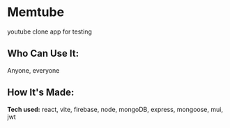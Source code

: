 # Memtube
youtube clone app for testing


## Who Can Use It:
Anyone, everyone

## How It's Made:

**Tech used:** react, vite, firebase, node, mongoDB, express, mongoose, mui, jwt 

